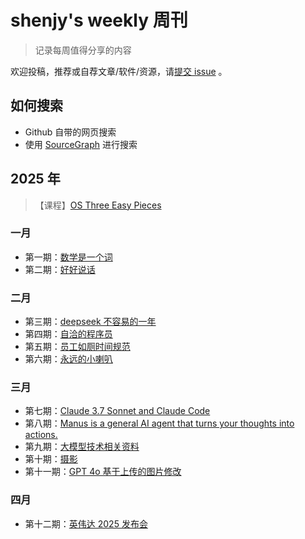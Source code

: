 # shenjy's weekly 周刊

> 记录每周值得分享的内容

欢迎投稿，推荐或自荐文章/软件/资源，请[提交 issue](https://github.com/shenjy712/weekly/issues) 。

## 如何搜索

- Github 自带的网页搜索
- 使用 [SourceGraph](https://sourcegraph.com/github.com/shenjy712/weekly) 进行搜索

## 2025 年

> 【课程】[OS Three Easy Pieces](./docs/os/intro.md)

### 一月

- 第一期：[数学是一个词](./docs/1-issue.md)
- 第二期：[好好说话](./docs/2-issue.md)

### 二月

- 第三期：[deepseek 不容易的一年](./docs/3-issue.md)
- 第四期：[自洽的程序员](./docs/4-issue.md)
- 第五期：[员工如厕时间规范](./docs/5-issue.md)
- 第六期：[永远的小喇叭](./docs/6-issue.md)

### 三月

- 第七期：[Claude 3.7 Sonnet and Claude Code](./docs/7-issue.md)
- 第八期：[Manus is a general AI agent that turns your thoughts into actions.](./docs/8-issue.md)
- 第九期：[大模型技术相关资料](./docs/9-issue.md)
- 第十期：[摄影](./docs/10-issue.md)
- 第十一期：[GPT 4o 基于上传的图片修改](./docs/11-issue.md)

### 四月

- 第十二期：[英伟达 2025 发布会](./docs/12-issue.md)

